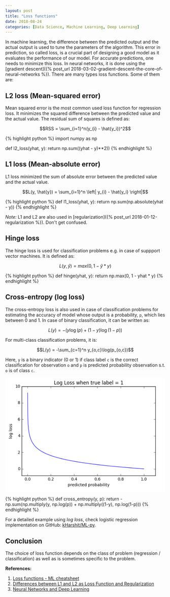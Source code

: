 ```yaml
---
layout: post
title: "Loss functions"
date: 2018-08-24
categories: [Data Science, Machine Learning, Deep Learning]
---
```


In machine learning, the difference between the predicted output and the actual output is used to tune the parameters of the algorithm. This error in prediction, so called loss, is a crucial part of designing a good model as it evaluates the performance of our model. For accurate predictions, one needs to minimize this loss. In neural networks, it is done using the [gradient descent]({% post_url 2018-03-02-gradient-descent-the-core-of-neural-networks %}). There are many types loss functions. Some of them are:

## L2 loss (Mean-squared error)

Mean squared error is the most common used loss function for regression loss. It minimizes the squared difference between the predicted value and the actual value. The residual sum of squares is defined as:

$$RSS = \sum_{i=1}^n(y_{i} - \hat{y_i})^2$$

{% highlight python %}
import numpy as np

def l2_loss(yhat, y):
    return np.sum((yhat - y)**2))
{% endhighlight %}


## L1 loss (Mean-absolute error)

L1 loss minimized the sum of absolute error between the predicted value and the actual value.

$$L(y, \hat{y}) = \sum_{i=1}^n \left| y_{i} - \hat{y_i} \right|$$

{% highlight python %}
def l1_loss(yhat, y):
    return np.sum(np.absolute(yhat - y))
{% endhighlight %}

*Note:* L1 and L2 are also used in [regularization]({% post_url 2018-01-12-regularization %}). Don't get confused.

## Hinge loss

The hinge loss is used for classification problems e.g. in case of suppport vector machines. It is defined as: 

$$L(y, \hat{y}) = max(0, 1-\hat{y} * y)$$

{% highlight python %}
def hinge(yhat, y):
    return np.max(0, 1 - yhat * y)
{% endhighlight %}

## Cross-entropy (log loss)

The cross-entropy loss is also used in case of classification problems for estimating the accuracy of model whose output is a probability, `p`, which lies between 0 and 1. In case of binary classification, it can be written as:

$$L(y) = -{(y\log(p) + (1 - y)\log(1 - p))}$$

For multi-class classification problems, it is:

$$L(y) = -\sum_{c=1}^n y_{o,c}\log(p_{o,c})$$

Here, `y` is a binary indicator (0 or 1) if class label `c` is the correct classification for observation `o` and `p` is predicted probability observation s.t. `o` is of class `c`.

<img src="/img/log_loss.png" style="display: block; margin: auto; width: auto; max-width: 100%;">

{% highlight python %}
def cross_entropy(y, p):
    return -np.sum(np.multiply(y, np.log(p)) + np.multiply((1-y), np.log(1-p)))
{% endhighlight %}

For a detailed example using *log loss*, check logistic regression implementation on GitHub: [kHarshit/ML-py](https://github.com/kHarshit/ML-py/blob/master/logistic_regression.ipynb).

## Conclusion

The choice of loss function depends on the class of problem (regression / classification) as well as is sometimes specific to the problem.

**References:**

1. [Loss functions - ML cheatsheet](https://ml-cheatsheet.readthedocs.io/en/latest/loss_functions.html)
2. [Differences between L1 and L2 as Loss Function and Regularization](http://www.chioka.in/differences-between-l1-and-l2-as-loss-function-and-regularization/)
3. [Neural Networks and Deep Learning](http://neuralnetworksanddeeplearning.com/chap3.html#the_cross-entropy_cost_function)
